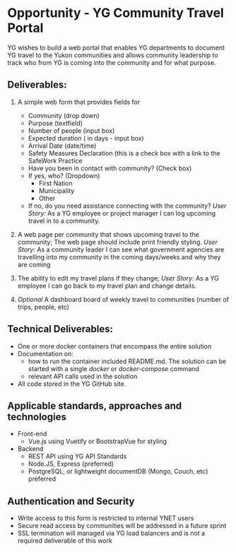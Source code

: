 # Opportunity - YG Community Travel Portal

YG wishes to build a web portal that enables YG departments to document YG travel to the Yukon communities and allows community leadership to track who from YG is coming into the community and for what purpose.

## Deliverables:
1. A simple web form that provides fields for
	- Community  (drop down)
	- Purpose (textfield)
	- Number of people (input box)
	- Expected duration ( in days - input box)
	- Arrival Date (date/time)
	- Safety Measures Declaration (this is a check box with a link to the SafeWork Practice
	- Have you been in contact with community? (Check box)
	- If yes, who? (Dropdown)
		- First Nation
		- Municipality
		- Other
	- If no, do you need assistance connecting with the community?
	*User Story:* As a YG employee or project manager I can log upcoming travel in to a community.

2. A web page per community that shows upcoming travel to the community;  The web page should include print friendly styling.
	*User Story:* As a community leader I can see what government agencies are travelling into my community in the coming days/weeks and why they are coming

3. The ability to edit my travel plans if they change;
	   *User Story:* As a YG employee I can go back to my travel plan and change details.

4. *Optional* A dashboard board of weekly travel to communities (number of trips, people, etc)


## Technical Deliverables:
- One or more docker containers that encompass the entire solution
- Documentation on:
	-  how to run the container included README.md.  The solution can be started with a single *docker* or *docker-compose* command
	- relevant API calls used in the solution
- All code stored in the YG GitHub site.

## Applicable standards, approaches and technologies
- Front-end
	- Vue.js using Vuetify or BootstrapVue for styling
- Backend
	- REST API using YG API Standards
	- Node.JS, Express (preferred)
	- PostgreSQL, or lightweight documentDB (Mongo, Couch, etc) preferred  

## Authentication and Security
- Write access to this form is restricted to internal YNET users
- Secure read access by communities will be addressed in a future sprint
- SSL termination will managed via YG load balancers and is not a required deliverable of this work 

